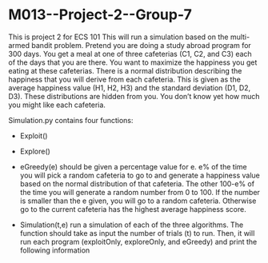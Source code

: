 # M013--Project-2--Group-7

This is project 2 for ECS 101
This will run a simulation based on the multi-armed bandit problem. Pretend you are doing a study abroad program for 300 days. You get a meal at one of three cafeterias (C1, C2, and C3) each of the days that you are there. You want to maximize the happiness you get eating at these cafeterias. There is a normal distribution describing the happiness that you will derive from each cafeteria. This is given as the average happiness value (H1, H2, H3) and the standard deviation (D1, D2, D3). These distributions are hidden from you. You don’t know yet how much you might like each cafeteria.

Simulation.py contains four functions:
- Exploit()

- Explore()

- eGreedy(e)
should be given a percentage value for e.  e% of the time you will pick a random cafeteria to go to and generate a happiness value based on the normal distribution of that cafeteria. The other 100-e% of the time you will generate a random number from 0 to 100. If the number is smaller than the e given, you will go to a random cafeteria. Otherwise go to the current cafeteria has the highest average happiness score.

- Simulation(t,e)
run a simulation of each of the three algorithms. The function should take as input the number of trials (t) to run. Then, it will run each program (exploitOnly, exploreOnly, and eGreedy) and print the following information
